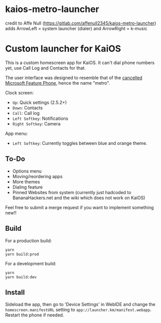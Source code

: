 # kaios-metro-launcher
credit to Affe Null (https://gitlab.com/affenull2345/kaios-metro-launcher)
adds ArrowLeft = system launcher (dialer) and ArrowRight = k-music

# Custom launcher for KaiOS

This is a custom homescreen app for KaiOS. It can't dial phone numbers yet,
use Call Log and Contacts for that.

The user interface was designed to resemble that of the [cancelled Microsoft
Feature Phone](https://www.windowscentral.com/microsoft-feature-phone-rm-1182-windows), hence the name "metro".



Clock screen:
 - `Up`: Quick settings (2.5.2+)
 - `Down`: Contacts
 - `Call`: Call log
 - `Left Softkey`: Notifications
 - `Right Softkey`: Camera

App menu:
 - `Left Softkey`: Currently toggles between blue and orange theme.

## To-Do

 - Options menu
 - Moving/reordering apps
 - More themes
 - Dialing feature
 - Pinned Websites from system (currently just hadcoded to
   BananaHackers.net and the wiki which does not work on KaiOS)

Feel free to submit a merge request if you want to implement something new!!

## Build

For a production build:
```
yarn
yarn build:prod
```

For a development build:
```
yarn
yarn build:dev
```

## Install

Sideload the app, then go to 'Device Settings' in WebIDE and change the
`homescreen.manifestURL` setting to `app://launcher.km/manifest.webapp`.
Restart the phone if needed.
